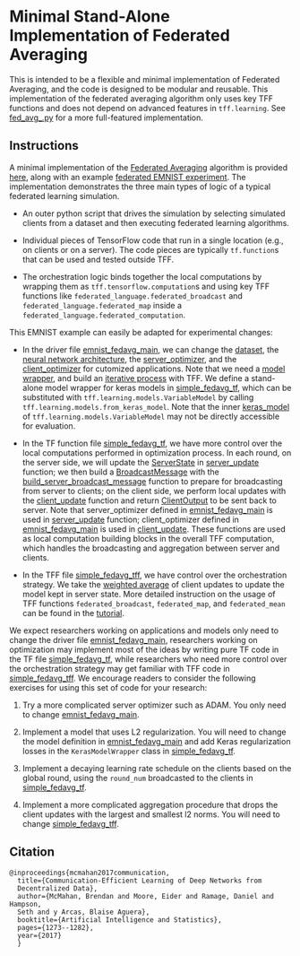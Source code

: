 # Minimal Stand-Alone Implementation of Federated Averaging

This is intended to be a flexible and minimal implementation of Federated
Averaging, and the code is designed to be modular and reusable. This
implementation of the federated averaging algorithm only uses key TFF functions
and does not depend on advanced features in `tff.learning`. See
[fed_avg_.py](https://github.com/google-parfait/tensorflow-federated/blob/main/tensorflow_federated/python/learning/algorithms/fed_avg.py)
for a more full-featured implementation.

## Instructions

A minimal implementation of the
[Federated Averaging](https://arxiv.org/abs/1602.05629) algorithm is provided
[here](https://github.com/google-parfait/tensorflow-federated/blob/main/examples/simple_fedavg),
along with an example
[federated EMNIST experiment](https://github.com/google-parfait/tensorflow-federated/blob/main/examples/simple_fedavg/emnist_fedavg_main.py).
The implementation demonstrates the three main types of logic of a typical
federated learning simulation.

*   An outer python script that drives the simulation by selecting simulated
    clients from a dataset and then executing federated learning algorithms.

*   Individual pieces of TensorFlow code that run in a single location (e.g., on
    clients or on a server). The code pieces are typically `tf.function`s that
    can be used and tested outside TFF.

*   The orchestration logic binds together the local computations by wrapping
    them as `tff.tensorflow.computation`s and using key TFF functions like
    `federated_language.federated_broadcast` and
    `federated_language.federated_map` inside a
    `federated_language.federated_computation`.

This EMNIST example can easily be adapted for experimental changes:

*   In the driver file
    [emnist_fedavg_main](https://github.com/google-parfait/tensorflow-federated/blob/main/examples/simple_fedavg/emnist_fedavg_main.py),
    we can change the
    [dataset](https://github.com/google-parfait/tensorflow-federated/blob/main/examples/simple_fedavg/emnist_fedavg_main.py#L49-L79),
    the
    [neural network architecture](https://github.com/google-parfait/tensorflow-federated/blob/main/examples/simple_fedavg/emnist_fedavg_main.py#L82-L122),
    the
    [server_optimizer](https://github.com/google-parfait/tensorflow-federated/blob/main/examples/simple_fedavg/emnist_fedavg_main.py#L125-L126),
    and the
    [client_optimizer](https://github.com/google-parfait/tensorflow-federated/blob/main/examples/simple_fedavg/emnist_fedavg_main.py#L129-L130)
    for cutomized applications. Note that we need a
    [model wrapper](https://github.com/google-parfait/tensorflow-federated/blob/main/examples/simple_fedavg/emnist_fedavg_main.py#L151-152),
    and build an
    [iterative process](https://github.com/google-parfait/tensorflow-federated/blob/main/examples/simple_fedavg/emnist_fedavg_main.py#L154-L155)
    with TFF. We define a stand-alone model wrapper for keras models in
    [simple_fedavg_tf](https://github.com/google-parfait/tensorflow-federated/blob/main/examples/simple_fedavg/simple_fedavg_tf.py#L39-L81),
    which can be substituted with `tff.learning.models.VariableModel` by calling
    `tff.learning.models.from_keras_model`. Note that the inner
    [keras_model](https://github.com/google-parfait/tensorflow-federated/blob/main/examples/simple_fedavg/emnist_fedavg_main.py#L174)
    of `tff.learning.models.VariableModel` may not be directly accessible for
    evaluation.

*   In the TF function file
    [simple_fedavg_tf](https://github.com/google-parfait/tensorflow-federated/blob/main/examples/simple_fedavg/simple_fedavg_tf.py),
    we have more control over the local computations performed in optimization
    process. In each round, on the server side, we will update the
    [ServerState](https://github.com/google-parfait/tensorflow-federated/blob/main/examples/simple_fedavg/simple_fedavg_tf.py#L102-L113)
    in
    [server_update](https://github.com/google-parfait/tensorflow-federated/blob/main/examples/simple_fedavg/simple_fedavg_tf.py#L131-L141)
    function; we then build a
    [BroadcastMessage](https://github.com/google-parfait/tensorflow-federated/blob/main/examples/simple_fedavg/simple_fedavg_tf.py#L116-L128)
    with the
    [build_server_broadcast_message](https://github.com/google-parfait/tensorflow-federated/blob/main/examples/simple_fedavg/simple_fedavg_tf.py#L165-L181)
    function to prepare for broadcasting from server to clients; on the client
    side, we perform local updates with the
    [client_update](https://github.com/google-parfait/tensorflow-federated/blob/main/examples/simple_fedavg/simple_fedavg_tf.py#L184-L222)
    function and return
    [ClientOutput](https://github.com/google-parfait/tensorflow-federated/blob/main/examples/simple_fedavg/simple_fedavg_tf.py#L84-L99)
    to be sent back to server. Note that server_optimizer defined in
    [emnist_fedavg_main](https://github.com/google-parfait/tensorflow-federated/blob/main/examples/simple_fedavg/emnist_fedavg_main.py#L125-L126)
    is used in
    [server_update](https://github.com/google-parfait/tensorflow-federated/blob/main/examples/simple_fedavg/simple_fedavg_tf.py#L131-L141)
    function; client_optimizer defined in
    [emnist_fedavg_main](https://github.com/google-parfait/tensorflow-federated/blob/main/examples/simple_fedavg/emnist_fedavg_main.py#L129-L130)
    is used in
    [client_update](https://github.com/google-parfait/tensorflow-federated/blob/main/examples/simple_fedavg/simple_fedavg_tf.py#L184-L222).
    These functions are used as local computation building blocks in the overall
    TFF computation, which handles the broadcasting and aggregation between
    server and clients.

*   In the TFF file
    [simple_fedavg_tff](https://github.com/google-parfait/tensorflow-federated/blob/main/examples/simple_fedavg/simple_fedavg_tff.py),
    we have control over the orchestration strategy. We take the
    [weighted average](https://github.com/google-parfait/tensorflow-federated/blob/main/examples/simple_fedavg/simple_fedavg_tff.py#L132-L133)
    of client updates to update the model kept in server state. More detailed
    instruction on the usage of TFF functions `federated_broadcast`,
    `federated_map`, and `federated_mean` can be found in the
    [tutorial](https://www.tensorflow.org/federated/tutorials/custom_federated_algorithms_1).

We expect researchers working on applications and models only need to change the
driver file
[emnist_fedavg_main](https://github.com/google-parfait/tensorflow-federated/blob/main/examples/simple_fedavg/emnist_fedavg_main.py),
researchers working on optimization may implement most of the ideas by writing
pure TF code in the TF file
[simple_fedavg_tf](https://github.com/google-parfait/tensorflow-federated/blob/main/examples/simple_fedavg/simple_fedavg_tf.py),
while researchers who need more control over the orchestration strategy may get
familiar with TFF code in
[simple_fedavg_tff](https://github.com/google-parfait/tensorflow-federated/blob/main/examples/simple_fedavg/simple_fedavg_tff.py).
We encourage readers to consider the following exercises for using this set of
code for your research:

1.  Try a more complicated server optimizer such as ADAM. You only need to
    change
    [emnist_fedavg_main](https://github.com/google-parfait/tensorflow-federated/blob/main/examples/simple_fedavg/emnist_fedavg_main.py).

1.  Implement a model that uses L2 regularization. You will need to change the
    model definition in
    [emnist_fedavg_main](https://github.com/google-parfait/tensorflow-federated/blob/main/examples/simple_fedavg/emnist_fedavg_main.py)
    and add Keras regularization losses in the `KerasModelWrapper` class in
    [simple_fedavg_tf](https://github.com/google-parfait/tensorflow-federated/blob/main/examples/simple_fedavg/simple_fedavg_tf.py).

1.  Implement a decaying learning rate schedule on the clients based on the
    global round, using the `round_num` broadcasted to the clients in
    [simple_fedavg_tf](https://github.com/google-parfait/tensorflow-federated/blob/main/examples/simple_fedavg/simple_fedavg_tf.py).

1.  Implement a more complicated aggregation procedure that drops the client
    updates with the largest and smallest l2 norms. You will need to change
    [simple_fedavg_tff](https://github.com/google-parfait/tensorflow-federated/blob/main/examples/simple_fedavg/simple_fedavg_tff.py).

## Citation

```
@inproceedings{mcmahan2017communication,
  title={Communication-Efficient Learning of Deep Networks from
  Decentralized Data},
  author={McMahan, Brendan and Moore, Eider and Ramage, Daniel and Hampson,
  Seth and y Arcas, Blaise Aguera},
  booktitle={Artificial Intelligence and Statistics},
  pages={1273--1282},
  year={2017}
  }
```
